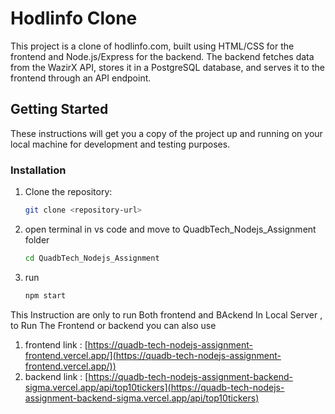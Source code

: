 # Hodlinfo Clone

This project is a clone of hodlinfo.com, built using HTML/CSS for the frontend and Node.js/Express for the backend. The backend fetches data from the WazirX API, stores it in a PostgreSQL database, and serves it to the frontend through an API endpoint.

## Getting Started

These instructions will get you a copy of the project up and running on your local machine for development and testing purposes.

### Installation

1. Clone the repository:
   ```bash
   git clone <repository-url>
2. open terminal in vs code and move to QuadbTech_Nodejs_Assignment folder
   ```bash
   cd QuadbTech_Nodejs_Assignment
3. run
   ```bash
   npm start

This Instruction are only to run Both frontend and BAckend In Local Server , to Run The Frontend or backend you can also use 
1. frontend link : [https://quadb-tech-nodejs-assignment-frontend.vercel.app/](https://quadb-tech-nodejs-assignment-frontend.vercel.app/))
2. backend link : [https://quadb-tech-nodejs-assignment-backend-sigma.vercel.app/api/top10tickers](https://quadb-tech-nodejs-assignment-backend-sigma.vercel.app/api/top10tickers)
